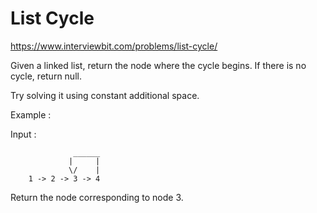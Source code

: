 # List Cycle

https://www.interviewbit.com/problems/list-cycle/


Given a linked list, return the node where the cycle begins. If there is no cycle, return null.

Try solving it using constant additional space.

Example :

Input : 

                  ______
                 |     |
                 \/    |
        1 -> 2 -> 3 -> 4

Return the node corresponding to node 3. 
